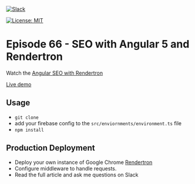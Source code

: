 [![Slack](https://firebasestorage.googleapis.com/v0/b/firestarter-96e46.appspot.com/o/assets%2Fslack-badge.svg?alt=media&token=3e68acef-3e00-4925-9710-e11cee5923e4)](https://join.slack.com/angularfirebase/shared_invite/MjA2NTgxMTI0MTk2LTE0OTg4NTQ4MDAtMjhhZDIzMjc0Mg)

[![License: MIT](https://img.shields.io/badge/License-MIT-green.svg)](https://opensource.org/licenses/MIT)

# Episode 66 - SEO with Angular 5 and Rendertron

Watch the [Angular SEO with Rendertron](https://angularfirebase.com/lessons/seo-angular-part-1-rendertron-meta-tags/)

[Live demo](https://instafire-app.firebaseapp.com/)

## Usage

- `git clone`
- add your firebase config to the `src/enviornments/environment.ts` file 
- `npm install`

## Production Deployment

- Deploy your own instance of Google Chrome [Rendertron](https://github.com/GoogleChrome/rendertron)
- Configure middleware to handle requests.
- Read the full article and ask me questions on Slack


